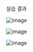 실습 결과

![image](https://github.com/user-attachments/assets/398e6cf9-a64e-4af5-a8a4-4b33778635b6)

![image](https://github.com/user-attachments/assets/9f9cb14e-2101-4488-912b-9a56f500155d)

![image](https://github.com/user-attachments/assets/96e52624-193a-4fe3-b586-68b3d69a75bb)
